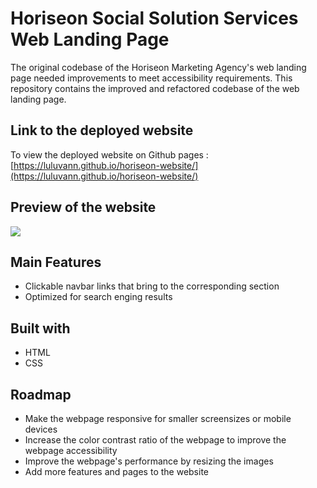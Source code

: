 # Horiseon Social Solution Services Web Landing Page
The original codebase of the Horiseon Marketing Agency's web landing page needed improvements to meet accessibility requirements. This repository contains the improved and refactored codebase of the web landing page.

## Link to the deployed website
To view the deployed website on Github pages : [https://luluvann.github.io/horiseon-website/](https://luluvann.github.io/horiseon-website/)

## Preview of the website
![](./assets/images/horiseon-preview.gif)

## Main Features
- Clickable navbar links that bring to the corresponding section
- Optimized for search enging results

## Built with
- HTML
- CSS

## Roadmap
- Make the webpage responsive for smaller screensizes or mobile devices
- Increase the color contrast ratio of the webpage to improve the webpage accessibility
- Improve the webpage's performance by resizing the images
- Add more features and pages to the website